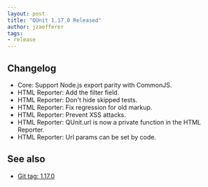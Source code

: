 ```yaml
---
layout: post
title: "QUnit 1.17.0 Released"
author: jzaefferer
tags:
- release
---
```


## Changelog

* Core: Support Node.js export parity with CommonJS.
* HTML Reporter: Add the filter field.
* HTML Reporter: Don't hide skipped tests.
* HTML Reporter: Fix regression for old markup.
* HTML Reporter: Prevent XSS attacks.
* HTML Reporter: QUnit.url is now a private function in the HTML Reporter.
* HTML Reporter: Url params can be set by code.

## See also

* [Git tag: 1.17.0](https://github.com/qunitjs/qunit/releases/tag/1.17.0)
